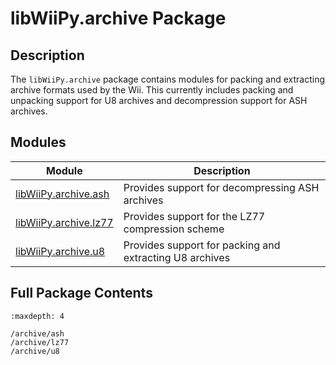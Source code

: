 # libWiiPy.archive Package

## Description

The `libWiiPy.archive` package contains modules for packing and extracting archive formats used by the Wii. This currently includes packing and unpacking support for U8 archives and decompression support for ASH archives.

## Modules

| Module                                 | Description                                             |
|----------------------------------------|---------------------------------------------------------|
| [libWiiPy.archive.ash](/archive/ash)   | Provides support for decompressing ASH archives         |
| [libWiiPy.archive.lz77](/archive/lz77) | Provides support for the LZ77 compression scheme        |
| [libWiiPy.archive.u8](/archive/u8)     | Provides support for packing and extracting U8 archives |

## Full Package Contents

```{toctree}
:maxdepth: 4

/archive/ash
/archive/lz77
/archive/u8
```
